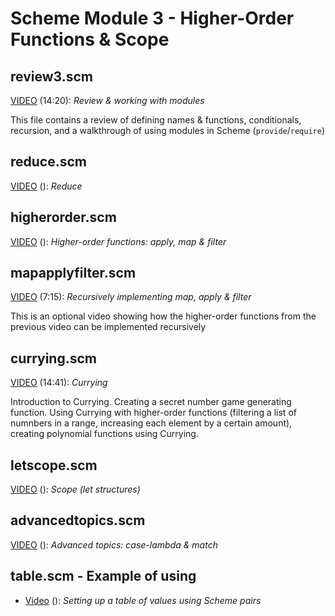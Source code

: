 # Scheme Module 3 - Higher-Order Functions & Scope

## review3.scm

[VIDEO](https://youtu.be/4xRuFEv8jrY) (14:20): *Review & working with modules*

This file contains a review of defining names & functions, conditionals, recursion, and a walkthrough of using modules in Scheme (`provide`/`require`)

## reduce.scm

[VIDEO](https://youtu.be/wOu7itUGR70) (): *Reduce*

## higherorder.scm

[VIDEO](https://youtu.be/Xs58XIu_QyU) (): *Higher-order functions: apply, map & filter*

## mapapplyfilter.scm

[VIDEO](https://youtu.be/cqrj0rQn3Ag) (7:15): *Recursively implementing map, apply & filter*

This is an optional video showing how the higher-order functions from the previous video can be implemented recursively

## currying.scm

[VIDEO](https://youtu.be/u1U_UzvmXlE) (14:41): *Currying*

Introduction to Currying.  Creating a secret number game generating function.  Using Currying with higher-order functions (filtering a list of numnbers in a range, increasing each element by a certain amount), creating polynomial functions using Currying.

## letscope.scm

[VIDEO](https://youtu.be/drmrNQWklxM) (): *Scope (let structures)*

## advancedtopics.scm

[VIDEO](https://youtu.be/3dfEXUz0NTg) (): *Advanced topics: case-lambda & match*

## table.scm - Example of using

- [Video](https://youtu.be/5FESmC54bTw) (): *Setting up a table of values using Scheme pairs*
